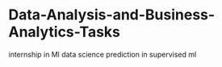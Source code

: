 # Data-Analysis-and-Business-Analytics-Tasks
internship in Ml data science prediction in supervised ml
